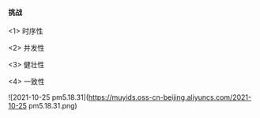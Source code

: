 #### 挑战

<1> 时序性

<2> 并发性

<3> 健壮性

<4> 一致性

![2021-10-25 pm5.18.31](https://muyids.oss-cn-beijing.aliyuncs.com/2021-10-25 pm5.18.31.png)
